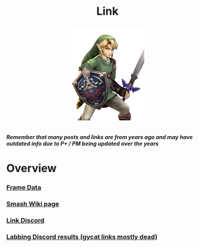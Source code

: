 <div id="toc">
  <ul align="center" style="list-style: none">
      <summary> <h1>
        Link
        <p><img src="/Images/Characters/Link.png" alt="Link.png"></p>
  </ul>
</div>

<h4> <i>Remember that many posts and links are from years ago and may have outdated info due to P+ / PM being updated over the years</i>

<h1> Overview
<h3> <a href="https://rukaidata.com/P+/Link/">Frame Data</a>
<h3> <a href="https://www.ssbwiki.com/Link_(PM)">Smash Wiki page</a>
<h3> <a href="https://discord.com/invite/pNTFrHN">Link Discord</a>
<h3> <a href="https://www.reddit.com/r/SSBPM/comments/e5gim7/labbing_discord_results_link/">Labbing Discord results (gycat links mostly dead)</a>